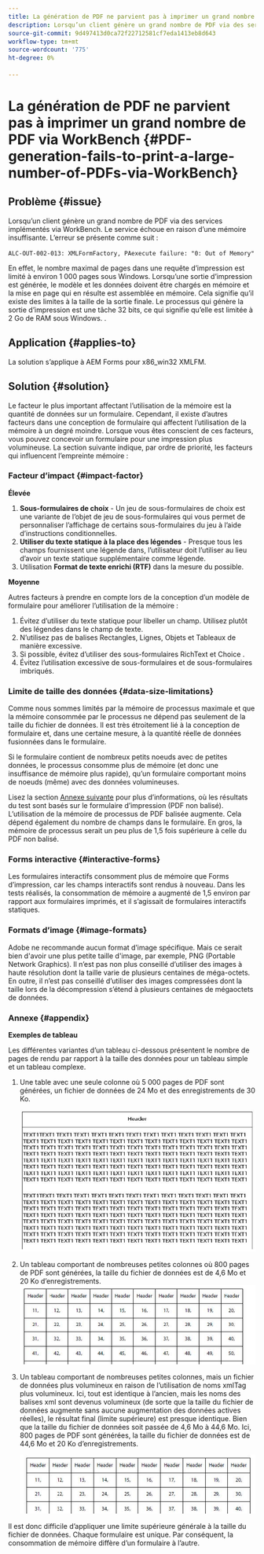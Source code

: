 ```yaml
---
title: La génération de PDF ne parvient pas à imprimer un grand nombre de PDF avec WorkBench
description: Lorsqu’un client génère un grand nombre de PDF via des services implémentés via WorkBench, le service d’impression échoue.
source-git-commit: 9d497413d0ca72f22712581cf7eda1413eb8d643
workflow-type: tm+mt
source-wordcount: '775'
ht-degree: 0%

---
```


# La génération de PDF ne parvient pas à imprimer un grand nombre de PDF via WorkBench {#PDF-generation-fails-to-print-a-large-number-of-PDFs-via-WorkBench}

## Problème {#issue}

Lorsqu’un client génère un grand nombre de PDF via des services implémentés via WorkBench. Le service échoue en raison d’une mémoire insuffisante. L’erreur se présente comme suit :

`ALC-OUT-002-013: XMLFormFactory, PAexecute failure: "0: Out of Memory"`

<!-- Attached is a simplified template (BollatoRiservatiLandscape_table_simple.xdp) that simulates the problem.
Using the Designer, if we associate the template "BollatoRiservatiLandscape_table_semplice.xdp" with the XML file "BollatoRiservati.xml" during the generation of the pdf, the process comes to occupy 1.6 Gb of RAM. On the server side, with the complete template, the pdf generation process breaks down, occupying 2 GB of RAM.-->

En effet, le nombre maximal de pages dans une requête d’impression est limité à environ 1 000 pages sous Windows. Lorsqu’une sortie d’impression est générée, le modèle et les données doivent être chargés en mémoire et la mise en page qui en résulte est assemblée en mémoire. Cela signifie qu’il existe des limites à la taille de la sortie finale. Le processus qui génère la sortie d’impression est une tâche 32 bits, ce qui signifie qu’elle est limitée à 2 Go de RAM sous Windows. <!--and 4 GB on UNIX-->.

## Application {#applies-to}

La solution s’applique à AEM Forms <!--JEE Server and AEM Forms on OSGi Server--> pour x86_win32 XMLFM.

## Solution {#solution}

Le facteur le plus important affectant l’utilisation de la mémoire est la quantité de données sur un formulaire. Cependant, il existe d’autres facteurs dans une conception de formulaire qui affectent l’utilisation de la mémoire à un degré moindre. Lorsque vous êtes conscient de ces facteurs, vous pouvez concevoir un formulaire pour une impression plus volumineuse. La section suivante indique, par ordre de priorité, les facteurs qui influencent l’empreinte mémoire :

### Facteur d’impact {#impact-factor}

**Élevée**

1. **Sous-formulaires de choix** - Un jeu de sous-formulaires de choix est une variante de l’objet de jeu de sous-formulaires qui vous permet de personnaliser l’affichage de certains sous-formulaires du jeu à l’aide d’instructions conditionnelles.
1. **Utiliser du texte statique à la place des légendes** - Presque tous les champs fournissent une légende dans, l’utilisateur doit l’utiliser au lieu d’avoir un texte statique supplémentaire comme légende.
1. Utilisation **Format de texte enrichi (RTF)** dans la mesure du possible.

**Moyenne**

Autres facteurs à prendre en compte lors de la conception d’un modèle de formulaire pour améliorer l’utilisation de la mémoire :

1. Évitez d’utiliser du texte statique pour libeller un champ. Utilisez plutôt des légendes dans le champ de texte.
2. N’utilisez pas de balises Rectangles, Lignes, Objets et Tableaux de manière excessive.
3. Si possible, évitez d’utiliser des sous-formulaires RichText et Choice .
4. Évitez l’utilisation excessive de sous-formulaires et de sous-formulaires imbriqués.

### Limite de taille des données {#data-size-limitations}

Comme nous sommes limités par la mémoire de processus maximale et que la mémoire consommée par le processus ne dépend pas seulement de la taille du fichier de données. Il est très étroitement lié à la conception de formulaire et, dans une certaine mesure, à la quantité réelle de données fusionnées dans le formulaire.

Si le formulaire contient de nombreux petits noeuds avec de petites données, le processus consomme plus de mémoire (et donc une insuffisance de mémoire plus rapide), qu’un formulaire comportant moins de noeuds (même) avec des données volumineuses.

Lisez la section [Annexe suivante](#appendix) pour plus d’informations, où les résultats du test sont basés sur le formulaire d’impression (PDF non balisé). L’utilisation de la mémoire de processus de PDF balisée augmente. Cela dépend également du nombre de champs dans le formulaire. En gros, la mémoire de processus serait un peu plus de 1,5 fois supérieure à celle du PDF non balisé.

### Forms interactive {#interactive-forms}

Les formulaires interactifs consomment plus de mémoire que Forms d’impression, car les champs interactifs sont rendus à nouveau. Dans les tests réalisés, la consommation de mémoire a augmenté de 1,5 environ par rapport aux formulaires imprimés, et il s’agissait de formulaires interactifs statiques.

### Formats d’image {#image-formats}

Adobe ne recommande aucun format d’image spécifique. Mais ce serait bien d&#39;avoir une plus petite taille d&#39;image, par exemple, PNG (Portable Network Graphics). Il n’est pas non plus conseillé d’utiliser des images à haute résolution dont la taille varie de plusieurs centaines de méga-octets. En outre, il n’est pas conseillé d’utiliser des images compressées dont la taille lors de la décompression s’étend à plusieurs centaines de mégaoctets de données.

### Annexe {#appendix}

**Exemples de tableau**

Les différentes variantes d’un tableau ci-dessous présentent le nombre de pages de rendu par rapport à la taille des données pour un tableau simple et un tableau complexe.

1. Une table avec une seule colonne où 5 000 pages de PDF sont générées, un fichier de données de 24 Mo et des enregistrements de 30 Ko.

   ![table_single_column](/help/forms/using/assets/table_single_column.png)

1. Un tableau comportant de nombreuses petites colonnes où 800 pages de PDF sont générées, la taille du fichier de données est de 4,6 Mo et 20 Ko d’enregistrements.
   ![table_many_small_columns](/help/forms/using/assets/table_many_small_columns.png)

1. Un tableau comportant de nombreuses petites colonnes, mais un fichier de données plus volumineux en raison de l’utilisation de noms xmlTag plus volumineux.
Ici, tout est identique à l’ancien, mais les noms des balises xml sont devenus volumineux (de sorte que la taille du fichier de données augmente sans aucune augmentation des données actives réelles), le résultat final (limite supérieure) est presque identique. Bien que la taille du fichier de données soit passée de 4,6 Mo à 44,6 Mo. Ici, 800 pages de PDF sont générées, la taille du fichier de données est de 44,6 Mo et 20 Ko d’enregistrements.

   ![table_big_xml_tagname](/help/forms/using/assets/table_bigger_xml_tagname.png)

Il est donc difficile d’appliquer une limite supérieure générale à la taille du fichier de données. Chaque formulaire est unique. Par conséquent, la consommation de mémoire diffère d’un formulaire à l’autre.